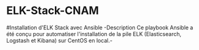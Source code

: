 # ELK-Stack-CNAM
#Installation d'ELK Stack avec Ansible
-Description
Ce playbook Ansible a été conçu pour automatiser l'installation de la pile ELK (Elasticsearch, Logstash et Kibana) sur CentOS en local.-
